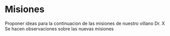 # Misiones

Proponer ideas para la continuacion de las misiones de nuestro villano Dr. X
Se hacen observaciones sobre las nuevas misiones
